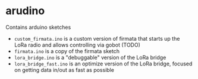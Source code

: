 # arudino

Contains arduino sketches

* `custom_firmata.ino` is a custom version of firmata that starts up the LoRa radio and allows controlling via gobot (TODO)
* `firmata.ino` is a copy of the firmata sketch
* `lora_bridge.ino` is a "debuggable" version of the LoRa bridge
* `lora_bridge_fast.ino` is an optimize version of the LoRa bridge, focused on getting data in/out as fast as possible